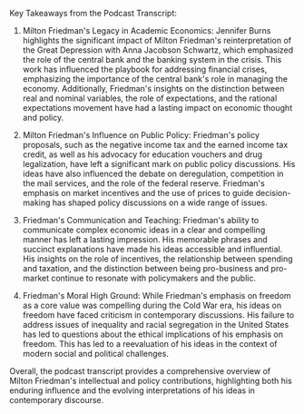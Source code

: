 Key Takeaways from the Podcast Transcript:

1. Milton Friedman's Legacy in Academic Economics: Jennifer Burns highlights the significant impact of Milton Friedman's reinterpretation of the Great Depression with Anna Jacobson Schwartz, which emphasized the role of the central bank and the banking system in the crisis. This work has influenced the playbook for addressing financial crises, emphasizing the importance of the central bank's role in managing the economy. Additionally, Friedman's insights on the distinction between real and nominal variables, the role of expectations, and the rational expectations movement have had a lasting impact on economic thought and policy.

2. Milton Friedman's Influence on Public Policy: Friedman's policy proposals, such as the negative income tax and the earned income tax credit, as well as his advocacy for education vouchers and drug legalization, have left a significant mark on public policy discussions. His ideas have also influenced the debate on deregulation, competition in the mail services, and the role of the federal reserve. Friedman's emphasis on market incentives and the use of prices to guide decision-making has shaped policy discussions on a wide range of issues.

3. Friedman's Communication and Teaching: Friedman's ability to communicate complex economic ideas in a clear and compelling manner has left a lasting impression. His memorable phrases and succinct explanations have made his ideas accessible and influential. His insights on the role of incentives, the relationship between spending and taxation, and the distinction between being pro-business and pro-market continue to resonate with policymakers and the public.

4. Friedman's Moral High Ground: While Friedman's emphasis on freedom as a core value was compelling during the Cold War era, his ideas on freedom have faced criticism in contemporary discussions. His failure to address issues of inequality and racial segregation in the United States has led to questions about the ethical implications of his emphasis on freedom. This has led to a reevaluation of his ideas in the context of modern social and political challenges.

Overall, the podcast transcript provides a comprehensive overview of Milton Friedman's intellectual and policy contributions, highlighting both his enduring influence and the evolving interpretations of his ideas in contemporary discourse.